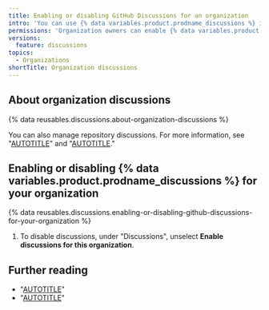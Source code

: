 ```yaml
---
title: Enabling or disabling GitHub Discussions for an organization
intro: 'You can use {% data variables.product.prodname_discussions %} in an organization as a place for your organization to have conversations that aren''t specific to a single repository within your organization.'
permissions: 'Organization owners can enable {% data variables.product.prodname_discussions %} for their organization.'
versions:
  feature: discussions
topics:
  - Organizations
shortTitle: Organization discussions
---
```


## About organization discussions

{% data reusables.discussions.about-organization-discussions %}

You can also manage repository discussions. For more information, see "[AUTOTITLE](/repositories/managing-your-repositorys-settings-and-features/enabling-features-for-your-repository/enabling-or-disabling-github-discussions-for-a-repository)" and "[AUTOTITLE](/organizations/managing-organization-settings/managing-discussion-creation-for-repositories-in-your-organization)."

## Enabling or disabling {% data variables.product.prodname_discussions %} for your organization

{% data reusables.discussions.enabling-or-disabling-github-discussions-for-your-organization %}
1. To disable discussions, under "Discussions", unselect **Enable discussions for this organization**.

## Further reading

- "[AUTOTITLE](/discussions/collaborating-with-your-community-using-discussions/about-discussions)"
- "[AUTOTITLE](/discussions/managing-discussions-for-your-community)"
